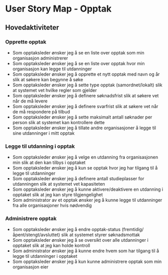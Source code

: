 # User Story Map - Opptak

## Hovedaktiviteter

### Opprette opptak
- Som opptaksleder ønsker jeg å se en liste over opptak som min organisasjon administrerer
- Som opptaksleder ønsker jeg å se en liste over opptak hvor min organisasjon kan legge til utdanninger
- Som opptaksleder ønsker jeg å opprette et nytt opptak med navn og år slik at søkere kan begynne å søke
- Som opptaksleder ønsker jeg å sette type opptak (samordnet/lokalt) slik at systemet vet hvilke regler som gjelder
- Som opptaksleder ønsker jeg å definere søknadsfrist slik at søkere vet når de må levere
- Som opptaksleder ønsker jeg å definere svarfrist slik at søkere vet når de må respondere på tilbud
- Som opptaksleder ønsker jeg å sette maksimalt antall søknader per person slik at systemet kan kontrollere dette
- Som opptaksleder ønsker jeg å tillate andre organisasjoner å legge til sine utdanninger i mitt opptak

### Legge til utdanning i opptak
- Som opptaksleder ønsker jeg å velge en utdanning fra organisasjonen min slik at den kan tilbys i opptaket
- Som opptaksleder ønsker jeg å kun se opptak hvor jeg har tilgang til å legge til utdanninger
- Som opptaksleder ønsker jeg å definere antall studieplasser for utdanningen slik at systemet vet kapasiteten
- Som opptaksleder ønsker jeg å kunne aktivere/deaktivere en utdanning i opptaket slik at jeg kan styre tilgjengelighet
- Som administrator av et opptak ønsker jeg å kunne legge til utdanninger fra alle organisasjoner hvis nødvendig

### Administrere opptak
- Som opptaksleder ønsker jeg å endre opptak-status (fremtidig/åpent/stengt/avsluttet) slik at systemet styrer søknadsmottak
- Som opptaksleder ønsker jeg å se oversikt over alle utdanninger i opptaket slik at jeg kan holde kontroll
- Som administrator ønsker jeg å kunne endre hvem som har tilgang til å legge til utdanninger i opptaket
- Som opptaksleder ønsker jeg å kun kunne administrere opptak som min organisasjon eier